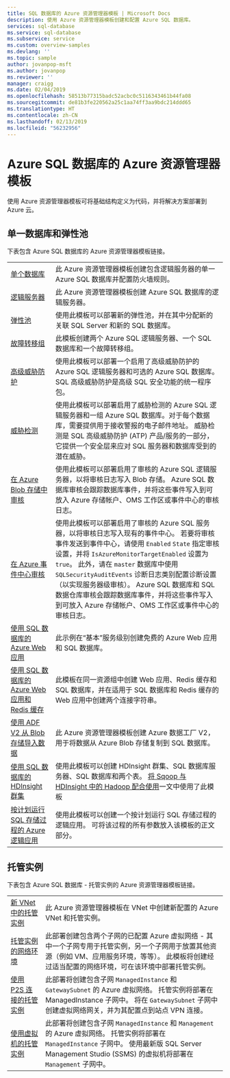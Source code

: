 ```yaml
---
title: SQL 数据库的 Azure 资源管理器模板 | Microsoft Docs
description: 使用 Azure 资源管理器模板创建和配置 Azure SQL 数据库。
services: sql-database
ms.service: sql-database
ms.subservice: service
ms.custom: overview-samples
ms.devlang: ''
ms.topic: sample
author: jovanpop-msft
ms.author: jovanpop
ms.reviewer: ''
manager: craigg
ms.date: 02/04/2019
ms.openlocfilehash: 58513b77315badc52acbc0c5116343461b44fa08
ms.sourcegitcommit: de81b3fe220562a25c1aa74ff3aa9bdc214ddd65
ms.translationtype: HT
ms.contentlocale: zh-CN
ms.lasthandoff: 02/13/2019
ms.locfileid: "56232956"
---
```

# <a name="azure-resource-manager-templates-for-azure-sql-database"></a>Azure SQL 数据库的 Azure 资源管理器模板

使用 Azure 资源管理器模板可将基础结构定义为代码，并将解决方案部署到 Azure 云。

## <a name="single-database--elastic-pool"></a>单一数据库和弹性池

下表包含 Azure SQL 数据库的 Azure 资源管理器模板链接。

| |  |
|---|---|
| [单个数据库](https://github.com/Azure/azure-quickstart-templates/tree/master/201-sql-database-transparent-encryption-create) | 此 Azure 资源管理器模板创建包含逻辑服务器的单一 Azure SQL 数据库并配置防火墙规则。 |
| [逻辑服务器](https://github.com/Azure/azure-quickstart-templates/tree/master/101-sql-logical-server) | 此 Azure 资源管理器模板创建 Azure SQL 数据库的逻辑服务器。 |
| [弹性池](https://github.com/Azure/azure-quickstart-templates/tree/master/101-sql-elastic-pool-create) | 使用此模板可以部署新的弹性池，并在其中分配新的关联 SQL Server 和新的 SQL 数据库。 |
| [故障转移组](https://github.com/Azure/azure-quickstart-templates/tree/master/101-sql-with-failover-group) | 此模板创建两个 Azure SQL 逻辑服务器、一个 SQL 数据库和一个故障转移组。|
| [高级威胁防护](https://github.com/Azure/azure-quickstart-templates/tree/master/201-sql-advanced-threat-protection-server-policy) | 使用此模板可以部署一个启用了高级威胁防护的 Azure SQL 逻辑服务器和可选的 Azure SQL 数据库。 SQL 高级威胁防护是高级 SQL 安全功能的统一程序包。|
| [威胁检测](https://github.com/Azure/azure-quickstart-templates/tree/master/201-sql-threat-detection-db-policy-multiple-databases) | 使用此模板可以部署启用了威胁检测的 Azure SQL 逻辑服务器和一组 Azure SQL 数据库。对于每个数据库，需要提供用于接收警报的电子邮件地址。 威胁检测是 SQL 高级威胁防护 (ATP) 产品/服务的一部分，它提供一个安全层来应对 SQL 服务器和数据库受到的潜在威胁。|
| [在 Azure Blob 存储中审核](https://github.com/Azure/azure-quickstart-templates/tree/master/201-sql-auditing-server-policy-to-blob-storage) | 使用此模板可以部署启用了审核的 Azure SQL 逻辑服务器，以将审核日志写入 Blob 存储。 Azure SQL 数据库审核会跟踪数据库事件，并将这些事件写入到可放入 Azure 存储帐户、OMS 工作区或事件中心的审核日志。|
| [在 Azure 事件中心审核](https://github.com/Azure/azure-quickstart-templates/tree/master/201-sql-auditing-server-policy-to-eventhub) | 使用此模板可以部署启用了审核的 Azure SQL 服务器，以将审核日志写入现有的事件中心。 若要将审核事件发送到事件中心，请使用 `Enabled` `State` 指定审核设置，并将 `IsAzureMonitorTargetEnabled` 设置为 `true`。 此外，请在 `master` 数据库中使用 `SQLSecurityAuditEvents` 诊断日志类别配置诊断设置（以实现服务器级审核）。 Azure SQL 数据库和 SQL 数据仓库审核会跟踪数据库事件，并将这些事件写入到可放入 Azure 存储帐户、OMS 工作区或事件中心的审核日志。|
| [使用 SQL 数据库的 Azure Web 应用](https://github.com/Azure/azure-quickstart-templates/tree/master/201-web-app-sql-database) | 此示例在“基本”服务级别创建免费的 Azure Web 应用和 SQL 数据库。|
| [使用 SQL 数据库的 Azure Web 应用和 Redis 缓存](https://github.com/Azure/azure-quickstart-templates/tree/master/201-web-app-redis-cache-sql-database) | 此模板在同一资源组中创建 Web 应用、Redis 缓存和 SQL 数据库，并在适用于 SQL 数据库和 Redis 缓存的 Web 应用中创建两个连接字符串。|
| [使用 ADF V2 从 Blob 存储导入数据](https://github.com/Azure/azure-quickstart-templates/tree/master/101-data-factory-v2-blob-to-sql-copy) | 此 Azure 资源管理器模板创建 Azure 数据工厂 V2，用于将数据从 Azure Blob 存储复制到 SQL 数据库。|
| [使用 SQL 数据库的 HDInsight 群集](https://github.com/Azure/azure-quickstart-templates/tree/master/101-hdinsight-linux-with-sql-database) | 使用此模板可以创建 HDInsight 群集、SQL 数据库服务器、SQL 数据库和两个表。 [将 Sqoop 与 HDInsight 中的 Hadoop 配合使用](https://docs.microsoft.com/azure/hdinsight/hadoop/hdinsight-use-sqoop)一文中使用了此模板 |
| [按计划运行 SQL 存储过程的 Azure 逻辑应用](https://github.com/Azure/azure-quickstart-templates/tree/master/101-logic-app-sql-proc) | 使用此模板可以创建一个按计划运行 SQL 存储过程的逻辑应用。 可将该过程的所有参数放入该模板的正文部分。|

## <a name="managed-instance"></a>托管实例

下表包含 Azure SQL 数据库 - 托管实例的 Azure 资源管理器模板链接。

| |  |
|---|---|
| [新 VNet 中的托管实例](https://github.com/Azure/azure-quickstart-templates/tree/master/101-sqlmi-new-vnet) | 此 Azure 资源管理器模板在 VNet 中创建新配置的 Azure VNet 和托管实例。 |
| [托管实例的网络环境](https://github.com/Azure/azure-quickstart-templates/tree/master/101-sql-managed-instance-azure-environment) | 此部署创建包含两个子网的已配置 Azure 虚拟网络 - 其中一个子网专用于托管实例，另一个子网用于放置其他资源（例如 VM、应用服务环境，等等）。 此模板将创建经过适当配置的网络环境，可在该环境中部署托管实例。 |
| [使用 P2S 连接的托管实例](https://github.com/Azure/azure-quickstart-templates/tree/master/201-sqlmi-new-vnet-w-point-to-site-vpn) | 此部署将创建包含子网 `ManagedInstance` 和 `GatewaySubnet` 的 Azure 虚拟网络。 托管实例将部署在 ManagedInstance 子网中。 将在 `GatewaySubnet` 子网中创建虚拟网络网关，并为其配置点到站点 VPN 连接。 |
| [使用虚拟机的托管实例](https://github.com/Azure/azure-quickstart-templates/tree/master/201-sqlmi-new-vnet-w-jumpbox) | 此部署将创建包含子网 `ManagedInstance` 和 `Management` 的 Azure 虚拟网络。 托管实例将部署在 `ManagedInstance` 子网中。 使用最新版 SQL Server Management Studio (SSMS) 的虚拟机将部署在 `Management` 子网中。 |

